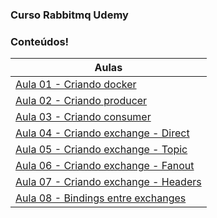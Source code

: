 ### Curso Rabbitmq Udemy

### Conteúdos!

| Aulas                             |
| --------------------------------- |
| [Aula 01 - Criando docker](https://github.com/gabolera/rabbitmq-curso-udemy/tree/aula/01)|
| [Aula 02 - Criando producer](https://github.com/gabolera/rabbitmq-curso-udemy/tree/aula/02) |
| [Aula 03 - Criando consumer](https://github.com/gabolera/rabbitmq-curso-udemy/tree/aula/03) |
| [Aula 04 - Criando exchange - Direct](https://github.com/gabolera/rabbitmq-curso-udemy/tree/aula/04) |
| [Aula 05 - Criando exchange - Topic](https://github.com/gabolera/rabbitmq-curso-udemy/tree/aula/05) |
| [Aula 06 - Criando exchange - Fanout](https://github.com/gabolera/rabbitmq-curso-udemy/tree/aula/06) |
| [Aula 07 - Criando exchange - Headers](https://github.com/gabolera/rabbitmq-curso-udemy/tree/aula/07) |
| [Aula 08 - Bindings entre exchanges]('https://github.com/gabolera/rabbitmq-curso-udemy/tree/aula/08') |

